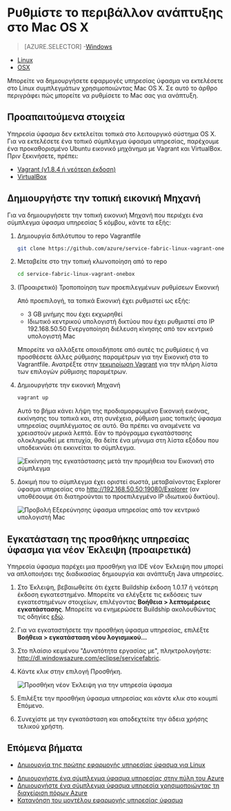 <properties
   pageTitle="Ρυθμίστε το περιβάλλον ανάπτυξης στο Mac OS X | Microsoft Azure"
   description="Εγκαταστήστε το περιβάλλον εκτέλεσης, SDK και εργαλεία και δημιουργήστε ένα σύμπλεγμα τοπικής ανάπτυξης. Αφού ολοκληρώσετε αυτό το πρόγραμμα εγκατάστασης, θα είστε έτοιμοι να δημιουργήσετε εφαρμογές στο Mac OS X."
   services="service-fabric"
   documentationCenter=".net"
   authors="seanmck"
   manager="timlt"
   editor=""/>

<tags
   ms.service="service-fabric"
   ms.devlang="dotNet"
   ms.topic="get-started-article"
   ms.tgt_pltfrm="NA"
   ms.workload="NA"
   ms.date="09/25/2016"
   ms.author="seanmck"/>

# <a name="set-up-your-development-environment-on-mac-os-x"></a>Ρυθμίστε το περιβάλλον ανάπτυξης στο Mac OS X

> [AZURE.SELECTOR]
-[Windows](service-fabric-get-started.md)
- [Linux](service-fabric-get-started-linux.md)
- [OSX](service-fabric-get-started-mac.md)

Μπορείτε να δημιουργήσετε εφαρμογές υπηρεσίας ύφασμα να εκτελέσετε στο Linux συμπλεγμάτων χρησιμοποιώντας Mac OS X. Σε αυτό το άρθρο περιγράφει πώς μπορείτε να ρυθμίσετε το Mac σας για ανάπτυξη.

## <a name="prerequisites"></a>Προαπαιτούμενα στοιχεία

Υπηρεσία ύφασμα δεν εκτελείται τοπικά στο λειτουργικό σύστημα OS X. Για να εκτελέσετε ένα τοπικό σύμπλεγμα ύφασμα υπηρεσίας, παρέχουμε ένα προκαθορισμένο Ubuntu εικονικό μηχάνημα με Vagrant και VirtualBox. Πριν ξεκινήσετε, πρέπει:

- [Vagrant (v1.8.4 ή νεότερη έκδοση)](http://wwww.vagrantup.com/downloads)
- [VirtualBox](http://www.virtualbox.org/wiki/Downloads)

## <a name="create-the-local-vm"></a>Δημιουργήστε την τοπική εικονική Μηχανή

Για να δημιουργήσετε την τοπική εικονική Μηχανή που περιέχει ένα σύμπλεγμα ύφασμα υπηρεσίας 5 κόμβου, κάντε τα εξής:

1. Δημιουργία διπλότυπου το repo Vagrantfile

    ```bash
    git clone https://github.com/azure/service-fabric-linux-vagrant-onebox.git
    ```

2. Μεταβείτε στο την τοπική κλωνοποίηση από το repo

    ```bash
    cd service-fabric-linux-vagrant-onebox
    ```

3. (Προαιρετικό) Τροποποίηση των προεπιλεγμένων ρυθμίσεων Εικονική

    Από προεπιλογή, τα τοπικά Εικονική έχει ρυθμιστεί ως εξής:

    - 3 GB μνήμης που έχει εκχωρηθεί
    - Ιδιωτικό κεντρικού υπολογιστή δικτύου που έχει ρυθμιστεί στο IP 192.168.50.50 Ενεργοποίηση διέλευση κίνησης από τον κεντρικό υπολογιστή Mac

    Μπορείτε να αλλάξετε οποιαδήποτε από αυτές τις ρυθμίσεις ή να προσθέσετε άλλες ρύθμισης παραμέτρων για την Εικονική στα το Vagrantfile. Ανατρέξτε στην [τεκμηρίωση Vagrant](http://www.vagrantup.com/docs) για την πλήρη λίστα των επιλογών ρύθμισης παραμέτρων.

4. Δημιουργήστε την εικονική Μηχανή

    ```bash
    vagrant up
    ```

    Αυτό το βήμα κάνει λήψη της προδιαμορφωμένο Εικονική εικόνας, εκκίνησης του τοπικά και, στη συνέχεια, ρύθμιση μιας τοπικής ύφασμα υπηρεσίας συμπλέγματος σε αυτό. Θα πρέπει να αναμένετε να χρειαστούν μερικά λεπτά. Εάν το πρόγραμμα εγκατάστασης ολοκληρωθεί με επιτυχία, θα δείτε ένα μήνυμα στη λίστα εξόδου που υποδεικνύει ότι εκκινείται το σύμπλεγμα.

    ![Εκκίνηση της εγκατάστασης μετά την προμήθεια του Εικονική στο σύμπλεγμα][cluster-setup-script]

5. Δοκιμή που το σύμπλεγμα έχει οριστεί σωστά, μεταβαίνοντας Explorer ύφασμα υπηρεσίας στο http://192.168.50.50:19080/Explorer (αν υποθέσουμε ότι διατηρούνται το προεπιλεγμένο IP ιδιωτικού δικτύου).

    ![Προβολή Εξερεύνησης ύφασμα υπηρεσίας από τον κεντρικό υπολογιστή Mac][sfx-mac]


## <a name="install-the-service-fabric-plugin-for-eclipse-neon-optional"></a>Εγκατάσταση της προσθήκης υπηρεσίας ύφασμα για νέον Έκλειψη (προαιρετικά)

Υπηρεσία ύφασμα παρέχει μια προσθήκη για IDE νέον Έκλειψη που μπορεί να απλοποιήσει της διαδικασίας δημιουργία και ανάπτυξη Java υπηρεσίες.

1. Στο Έκλειψη, βεβαιωθείτε ότι έχετε Buildship έκδοση 1.0.17 ή νεότερη έκδοση εγκατεστημένο. Μπορείτε να ελέγξετε τις εκδόσεις των εγκατεστημένων στοιχείων, επιλέγοντας **Βοήθεια > λεπτομέρειες εγκατάστασης**. Μπορείτε να ενημερώσετε Buildship ακολουθώντας τις οδηγίες [εδώ][buildship-update].

2. Για να εγκαταστήσετε την προσθήκη ύφασμα υπηρεσίας, επιλέξτε **Βοήθεια > εγκατάσταση νέου λογισμικού...**

3. Στο πλαίσιο κειμένου "Δυνατότητα εργασίας με", πληκτρολογήστε: http://dl.windowsazure.com/eclipse/servicefabric.

4. Κάντε κλικ στην επιλογή Προσθήκη.

    ![Προσθήκη νέον Έκλειψη για την υπηρεσία ύφασμα][sf-eclipse-plugin-install]

5. Επιλέξτε την προσθήκη ύφασμα υπηρεσίας και κάντε κλικ στο κουμπί Επόμενο.

6. Συνεχίστε με την εγκατάσταση και αποδεχτείτε την άδεια χρήσης τελικού χρήστη.

## <a name="next-steps"></a>Επόμενα βήματα

- [Δημιουργία της πρώτης εφαρμογής υπηρεσίας ύφασμα για Linux](service-fabric-create-your-first-linux-application-with-java.md)

<!-- Links -->

- [Δημιουργήστε ένα σύμπλεγμα ύφασμα υπηρεσίας στην πύλη του Azure](service-fabric-cluster-creation-via-portal.md)
- [Δημιουργήστε ένα σύμπλεγμα ύφασμα υπηρεσία χρησιμοποιώντας τη διαχείριση πόρων Azure](service-fabric-cluster-creation-via-arm.md)
- [Κατανόηση του μοντέλου εφαρμογής υπηρεσίας ύφασμα](service-fabric-application-model.md)

<!-- Images -->
[cluster-setup-script]: ./media/service-fabric-get-started-mac/cluster-setup-mac.png
[sfx-mac]: ./media/service-fabric-get-started-mac/sfx-mac.png
[sf-eclipse-plugin-install]: ./media/service-fabric-get-started-mac/sf-eclipse-plugin-install.png
[buildship-update]: https://projects.eclipse.org/projects/tools.buildship
